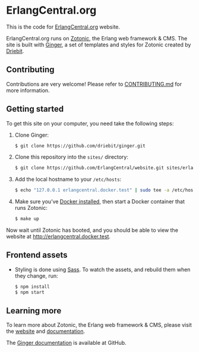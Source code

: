 ErlangCentral.org
=================

This is the code for [ErlangCentral.org](https://erlangcentral.org) website.

ErlangCentral.org runs on [Zotonic](http://zotonic.com), the Erlang web 
framework & CMS. The site is built with [Ginger](http://github.com/driebit/ginger),
a set of templates and styles for Zotonic created by [Driebit](https://www.driebit.nl). 

Contributing
------------

Contributions are very welcome! Please refer to [CONTRIBUTING.md](contributing.md)
for more information.

Getting started
---------------

To get this site on your computer, you need take the following steps:

1. Clone Ginger:
    ```bash
    $ git clone https://github.com/driebit/ginger.git
    ```
    
2. Clone this repository into the `sites/` directory:
    ```bash
    $ git clone https://github.com/ErlangCentral/website.git sites/erlangcentral
    ```
    
3. Add the local hostname to your `/etc/hosts`:
    ```bash
    $ echo "127.0.0.1 erlangcentral.docker.test" | sudo tee -a /etc/hosts
    ```
        
4. Make sure you’ve [Docker installed](https://www.docker.com/community-edition),
   then start a Docker container that runs Zotonic: 
    ```bash
    $ make up
    ```
    
Now wait until Zotonic has booted, and you should be able to view the website
at http://erlangcentral.docker.test.

Frontend assets
---------------

* Styling is done using [Sass](http://sass-lang.com). To watch the assets, and
  rebuild them when they change, run:
    ```bash
    $ npm install
    $ npm start
    ```

Learning more
-------------

To learn more about Zotonic, the Erlang web framework & CMS, please visit the 
[website](http://zotonic.com) and [documentation](http://docs.zotonic.com).

The [Ginger documentation](http://github.com/driebit/ginger/) is available at
GitHub. 

